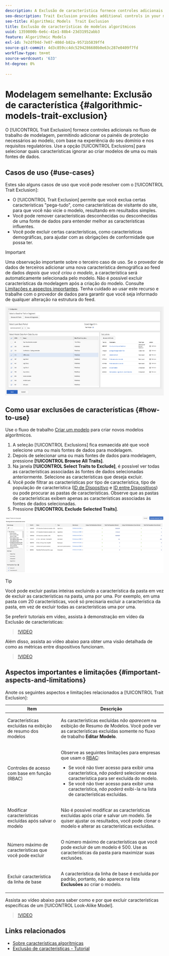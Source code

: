 ```yaml
---
description: A Exclusão de característica fornece controles adicionais no fluxo de trabalho de modelagem, permitindo adicionar os trilhos de proteção necessários ao modelo, com base na experiência do domínio e nos requisitos regulatórios. Use a opção Exclusões para selecionar quais características ignorar ao criar modelos de uma ou mais fontes de dados.
seo-description: Trait Exclusion provides additional controls in your modeling workflow, allowing you to add the necessary guard rails to the model, based on your domain expertise and regulatory requirements. Use the Exclusions option to select which traits to ignore when creating models from one or more data sources.
seo-title: Algorithmic Models  Trait Exclusion
title: Exclusão de características de modelos algorítmicos
uuid: 1359800b-6e6c-41e1-88b4-23d31952abb3
feature: Algorithmic Models
exl-id: 7e2df04d-7e07-408d-b82a-9571b5839ff4
source-git-commit: 4d3c859cc4dc5294286680b0e63c287e0409f7fd
workflow-type: tm+mt
source-wordcount: '633'
ht-degree: 0%

---
```


# Modelagem semelhante: Exclusão de característica {#algorithmic-models-trait-exclusion}

O [!UICONTROL Trait Exclusion] fornece controles adicionais no fluxo de trabalho de modelagem, permitindo adicionar os painéis de proteção necessários ao modelo, com base na experiência do seu domínio e nos requisitos regulatórios. Use a opção [!UICONTROL Exclusions] para selecionar quais características ignorar ao criar modelos de uma ou mais fontes de dados.

## Casos de uso {#use-cases}

Estes são alguns casos de uso que você pode resolver com o [!UICONTROL Trait Exclusion]:

* O [!UICONTROL Trait Exclusion] permite que você exclua certas características &quot;pega-tudo&quot;, como características de visitante do site, para que você não vicie o modelo, resultando em resultados simples.
* Você pode remover características desconhecidas ou desconhecidas de uma fonte de dados para entender melhor as características influentes.
* Você pode excluir certas características, como características demográficas, para ajudar com as obrigações de conformidade que possa ter.

>[!IMPORTANT]
>
>Uma observação importante sobre o terceiro caso de uso. Se o provedor de dados de terceiros adicionar uma nova característica demográfica ao feed de dados *depois que você criou o modelo*, a característica será automaticamente selecionada pelo modelo. Não é possível excluir características da modelagem após a criação do modelo. Consulte [Limitações e aspectos importantes](../../features/algorithmic-models/trait-exclusion-algo-models.md#important-aspects-and-limitations). Tenha cuidado ao usar este recurso e trabalhe com o provedor de dados para garantir que você seja informado de qualquer alteração na estrutura do feed.

![](assets/lam_exclude_traits.png)

## Como usar exclusões de características {#how-to-use}

Use o fluxo de trabalho [Criar um modelo](../../features/algorithmic-models/create-model.md#build-model) para criar novos modelos algorítmicos.

1. A seleção [!UICONTROL Exclusions] fica esmaecida até que você selecione uma ou mais fontes de dados para modelagem.
2. Depois de selecionar uma ou mais fontes de dados para modelagem, pressione **[!UICONTROL Browse All Traits]**.
3. Na janela **[!UICONTROL Select Traits to Exclude]**, é possível ver todas as características associadas às fontes de dados selecionadas anteriormente. Selecione as características que deseja excluir.
4. Você pode filtrar as características por tipo de característica, tipo de população de característica ([ID de Dispositivo](../../reference/ids-in-aam.md) e [ID entre Dispositivos](../../reference/ids-in-aam.md)) ou pode procurar as pastas de características. Observe que as pastas de características exibem apenas as características associadas às fontes de dados selecionadas.
5. Pressione **[!UICONTROL Exclude Selected Traits]**.

![exclusões de características](assets/trait-exclusions-browse-traits.png)

>[!TIP]
>
>Você pode excluir pastas inteiras excluindo a característica da pasta em vez de excluir as características na pasta, uma por uma. Por exemplo, em uma pasta com 20 características, você só precisaria excluir a característica da pasta, em vez de excluir todas as características uma por uma.

Se preferir tutoriais em vídeo, assista à demonstração em vídeo da Exclusão de características:

>[!VIDEO](https://video.tv.adobe.com/v/34855/?quality=12&captions=por_br)

Além disso, assista ao vídeo abaixo para obter uma visão detalhada de como as métricas entre dispositivos funcionam.

>[!VIDEO](https://video.tv.adobe.com/v/36859/?quality=12&captions=por_br)

## Aspectos importantes e limitações {#important-aspects-and-limitations}

Anote os seguintes aspectos e limitações relacionados a [!UICONTROL Trait Exclusion]:

<table id="table_BA5C3545BC9E4717BD567B00C803AA53"> 
 <thead> 
  <tr> 
   <th colname="col1" class="entry"> Item </th> 
   <th colname="col2" class="entry"> Descrição </th>
  </tr> 
 </thead>
 <tbody> 
  <tr> 
   <td colname="col1"> <p>Características excluídas na exibição de resumo dos modelos </p> </td>
   <td colname="col2"> <p>As características excluídas <i>não aparecem</i> na exibição de Resumo de Modelos. Você pode ver as características excluídas somente no fluxo de trabalho <b><span class="uicontrol"> Editar Modelo</span></b>. </p> </td>
  </tr> 
  <tr> 
   <td colname="col1"> <p>Controles de acesso com base em função (RBAC) </p> </td>
   <td colname="col2"> <p>Observe as seguintes limitações para empresas que usam o <a href="../../features/administration/administration-overview.md#administration"> RBAC</a>: </p> <p>
     <ul id="ul_38A4056C235B428C822EA4A353893786"> 
      <li id="li_2624FB35581F4807B8530910D63FFDBF">Se você não tiver acesso para exibir uma característica, <i>não poderá</i> selecionar essa característica para ser excluída do modelo. </li>
      <li id="li_3FD7A12AAAA8462EA84A760C05F20379">Se você não tiver acesso para exibir uma característica, <i>não poderá</i> exibi-la na lista de características excluídas. </li>
     </ul> </p> </td>
  </tr> 
  <tr> 
   <td colname="col1"> <p>Modificar características excluídas após salvar o modelo </p> </td>
   <td colname="col2"> <p>Não é possível modificar as características excluídas após criar e salvar um modelo. Se quiser ajustar os resultados, você pode clonar o modelo e alterar as características excluídas. </p> </td>
  </tr> 
  <tr> 
   <td colname="col1"> <p>Número máximo de características que você pode excluir </p> </td>
   <td colname="col2"> <p>O número máximo de características que você pode excluir de um modelo é 500. Use as características da pasta para maximizar suas exclusões. </p> </td>
  </tr> 
  <tr> 
   <td colname="col1"> <p>Excluir característica da linha de base </p> </td>
   <td colname="col2"> <p>A característica da linha de base é excluída por padrão, portanto, não aparece na lista <b><span class="uicontrol"> Exclusões</span></b> ao criar o modelo. </p> </td>
  </tr>
 </tbody>
</table>

Assista ao vídeo abaixo para saber como e por que excluir características específicas de um [!UICONTROL Look-Alike Model].

>[!VIDEO](https://video.tv.adobe.com/v/34855?captions=por_br)

## Links relacionados

* [Sobre características algorítmicas](/help/using/features/algorithmic-models/understanding-models.md)
* [Exclusão de características - Tutorial](https://helpx.adobe.com/audience-manager/kt/using/excluding-traits-look-alike-model-feature-video-use.html)
